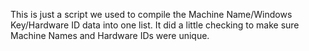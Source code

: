 This is just a script we used to compile the Machine Name/Windows Key/Hardware ID data into one list. It did a little checking to make sure Machine Names and Hardware IDs were unique.